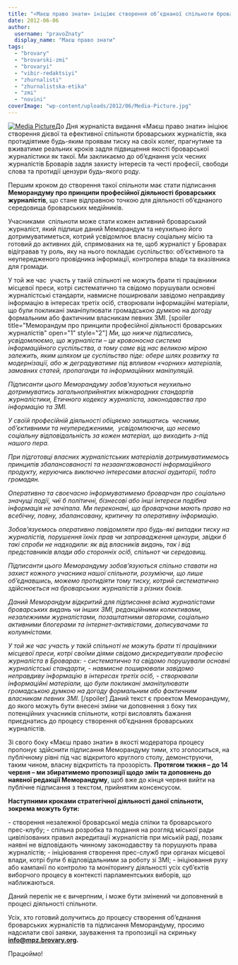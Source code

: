 ```yaml
---
title: "«Маєш право знати» ініціює створення об’єднаної спільноти броварських журналістів"
date: 2012-06-06
author: 
  username: "pravoZnaty"
  display_name: "Маєш право знати"
tags: 
  - "brovary"
  - "brovarski-zmi"
  - "brovaryi"
  - "vibir-redaktsiyi"
  - "zhurnalisti"
  - "zhurnalistska-etika"
  - "zmi"
  - "novini"
coverImage: "wp-content/uploads/2012/06/Media-Picture.jpg"
---
```


[![](https://mpz.brovary.org/wp-content/uploads/2012/06/Media-Picture.jpg "Media Picture")](https://mpz.brovary.org/wp-content/uploads/2012/06/Media-Picture.jpg)До Дня журналіста видання «Маєш право знати» ініціює створення дієвої та ефективної спільноти броварських журналістів, яка протидіятиме будь-яким проявам тиску на своїх колег, прагнутиме та вживатиме реальних кроків задля підвищення якості броварської журналістики як такої. Ми закликаємо до об’єднання усіх чесних журналістів Броварів задля захисту інтересів та честі професії, свободи слова та протидії цензури будь-якого роду.

Першим кроком до створення такої спільноти має стати підписання **Меморандуму про принципи професійної діяльності броварських журналістів**, що стане відправною точкою для діяльності об’єднаного середовища броварських медійників.

Учасниками  спільноти може стати кожен активний броварський журналіст, який підпише даний Меморандум та неухильно його дотримуватиметься, котрий усвідомлює власну соціальну місію та готовий до активних дій, спрямованих на те, щоб журналіст у Броварах відігравав ту роль, яку на нього покладає суспільство: об’єктивного та неупередженого провідника інформації, контролера влади та вказівника для громади.

У той же час  участь у такій спільноті не можуть брати ті працівники місцевої преси, котрі систематично та свідомо порушували основні журналістські стандарти, навмисне поширювали завідомо неправдиву інформацію в інтересах третіх осіб, створювали інформаційні матеріали, що були покликані зманіпулювати громадською думкою на догоду формальним або фактичним власникам певних ЗМІ. \[spoiler title="Меморандум про принципи професійної діяльності броварських журналістів" open="1" style="2"\] _Ми, що нижче підписались,  усвідомлюємо, що журналісти – це кровоносна система інформаційного суспільства, а тому саме від нас великою мірою залежить, яким шляхом це суспільство піде: обере шлях розвитку та модернізації, або ж деградуватиме під впливом «чорних» матеріалів, замовних статей, пропаганди та інформаційних маніпуляцій._

_Підписанти цього Меморандуму зобов’язуються неухильно дотримуватись загальноприйнятих міжнародних стандартів журналістики, Етичного кодексу журналіста, законодавства про інформацію та ЗМІ._

_У своїй професійній діяльності обіцяємо залишатись  чесними, об’єктивними та неупередженими,  усвідомлюючи, що несемо соціальну відповідальність за кожен матеріал, що виходить з-під нашого пера._

_При підготовці власних журналістських матеріалів дотримуватимемось принципів збалансованості та незаангажованості інформаційного продукту, керуючись виключно інтересами власної аудиторії, тобто громадян._

_Оперативно та своєчасно інформуватимемо броварчан про соціально значущі події, чиї б політичні, бізнесові або інші інтереси подібна інформація не зачіпала. Ми переконані, що броварчани мають право на всебічну, повну, збалансовану, критичну та оперативну інформацію._

_Зобов’язуємось оперативно повідомляти про будь-які випадки тиску на журналістів, порушення їхніх прав чи запровадження цензури, звідки б такі спроби не надходили: як від власників видань, так і від представників влади або сторонніх осіб, спільнот чи середовищ._

_Підписанти цього Меморандуму зобов’язуються спільно ставати на захист кожного учасника нашої спільноти, розуміючи, що лише об’єднавшись, можемо протидіяти тому тиску, котрий систематично здійснюється на броварських журналістів з різних боків._

_Даний Меморандум відкритий для підписання всіма журналістами броварських видань чи інших ЗМІ, редакційними колективами, незалежними журналістами, позаштатними авторами, соціально активними блогерами та інтернет-активістами, дописувачами та колумністами._

_У той же час участь у такій спільноті не можуть брати ті працівники місцевої преси, котрі своїми діями свідомо дискредитували професію журналіста в Броварах:_ \- _систематично та свідомо порушували основні журналістські стандарти,_ \- _навмисне поширювали завідомо неправдиву інформацію в інтересах третіх осіб,_ \- _створювали інформаційні матеріали, що були покликані зманіпулювати громадською думкою на догоду формальним або фактичним власникам певних ЗМІ._ \[/spoiler\] Даний текст є проектом Меморандуму, до якого можуть бути внесені зміни чи доповнення з боку тих потенційних учасників спільноти, котрі висловлять бажання приєднатись до процесу створення об’єднання броварських журналістів.

Зі свого боку «Маєш право знати» в якості модератора процесу пропонує здійснити підписання Меморандуму тими, хто зголоситься, на публічному рівні під час відкритого круглого столу, демонструючи, таким чином, власну відкритість та прозорість. **Протягом тижня – до 14 червня – ми збиратимемо пропозиції щодо змін та доповнень до наявної редакції Меморандуму**, щоб вже до кінця червня вийти на публічне підписання з текстом, прийнятим консенсусом.

**Наступними кроками стратегічної діяльності даної спільноти, зокрема можуть бути:**

\- створення незалежної броварської медіа спілки та броварського прес-клубу; - спільна розробка та подання на розгляд міської ради цивілізованих правил акредитації журналістів при міській раді, позаяк наявні не відповідають чинному законодавству та порушують права журналістів; - ініціювання створення прес-служб при органах місцевої влади, котрі були б відповідальними за роботу зі ЗМІ; - ініціювання руху або кампанії по контролю та моніторингу діяльності усіх суб’єктів виборчого процесу в контексті парламентських виборів, що наближаються.

Даний перелік не є вичерпним, і може бути змінений чи доповнений в процесі діяльності спільноти.

Усіх, хто готовий долучитись до процесу створення об’єднання броварських журналістів та підписання Меморандуму, просимо надсилати свої заявки, зауваження та пропозиції на скриньку **info@mpz.brovary.org.**

Працюймо!
